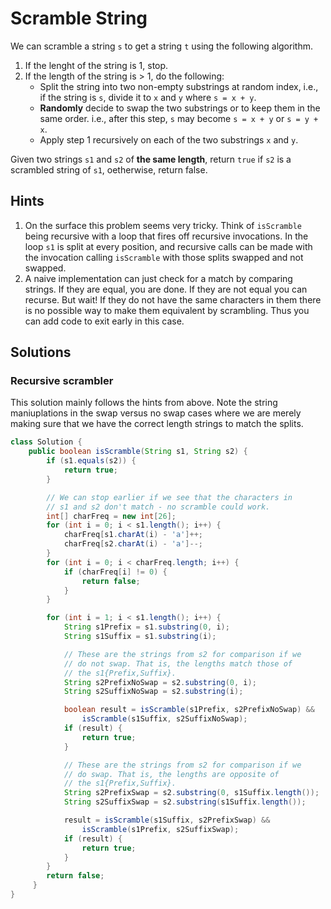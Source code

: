 # Scramble String

We can scramble a string `s` to get a string `t` using the following algorithm.

1. If the lenght of the string is 1, stop.
1. If the length of the string is > 1, do the following:
   * Split the string into two non-empty substrings at random index, i.e., if
     the string is `s`, divide it to `x` and `y` where `s = x + y`.
   * **Randomly** decide to swap the two substrings or to keep them in the same
     order. i.e., after this step, `s` may become `s = x + y` or `s = y + x`.
   * Apply step 1 recursively on each of the two substrings `x` and `y`.

Given two strings `s1` and `s2` of **the same length**, return `true` if `s2` is
a scrambled string of `s1`, oetherwise, return false.

## Hints

1. On the surface this problem seems very tricky. Think of `isScramble` being
   recursive with a loop that fires off recursive invocations. In the loop
   `s1` is split at every position, and recursive calls can be made with the
   invocation calling `isScramble` with those splits swapped and not swapped.
1. A naive implementation can just check for a match by comparing strings. If
   they are equal, you are done. If they are not equal you can recurse.
   But wait! If they do not have the same characters in them there is no
   possible way to make them equivalent by scrambling. Thus you can add code
   to exit early in this case.

## Solutions

### Recursive scrambler

This solution mainly follows the hints from above. Note the string maniuplations
in the swap versus no swap cases where we are merely making sure that we have
the correct length strings to match the splits.

```java
class Solution {
    public boolean isScramble(String s1, String s2) {
        if (s1.equals(s2)) {
            return true;
        }

        // We can stop earlier if we see that the characters in
        // s1 and s2 don't match - no scramble could work.
        int[] charFreq = new int[26];
        for (int i = 0; i < s1.length(); i++) {
            charFreq[s1.charAt(i) - 'a']++;
            charFreq[s2.charAt(i) - 'a']--;
        }
        for (int i = 0; i < charFreq.length; i++) {
            if (charFreq[i] != 0) {
                return false;
            }
        }

        for (int i = 1; i < s1.length(); i++) {
            String s1Prefix = s1.substring(0, i);
            String s1Suffix = s1.substring(i);

            // These are the strings from s2 for comparison if we
            // do not swap. That is, the lengths match those of
            // the s1{Prefix,Suffix}.
            String s2PrefixNoSwap = s2.substring(0, i);
            String s2SuffixNoSwap = s2.substring(i);

            boolean result = isScramble(s1Prefix, s2PrefixNoSwap) &&
                isScramble(s1Suffix, s2SuffixNoSwap);
            if (result) {
                return true;
            }

            // These are the strings from s2 for comparison if we
            // do swap. That is, the lengths are opposite of
            // the s1{Prefix,Suffix}.
            String s2PrefixSwap = s2.substring(0, s1Suffix.length());
            String s2SuffixSwap = s2.substring(s1Suffix.length());

            result = isScramble(s1Suffix, s2PrefixSwap) &&
                isScramble(s1Prefix, s2SuffixSwap);
            if (result) {
                return true;
            }
        }
        return false;
     }
}
```
